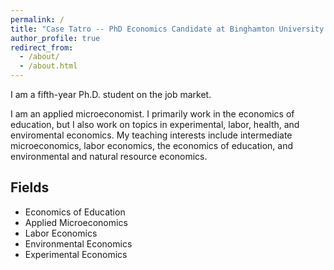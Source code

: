 ```yaml
---
permalink: /
title: "Case Tatro -- PhD Economics Candidate at Binghamton University (SUNY)"
author_profile: true
redirect_from: 
  - /about/
  - /about.html
---
```


I am a fifth-year Ph.D. student on the job market.

 I am an applied microeconomist. I primarily work in the economics of education, but I also work
 on topics in experimental, labor, health, and enviromental economics. My teaching interests include intermediate microeconomics, labor economics, the economics of education, and environmental and natural resource economics. 


Fields
------
* Economics of Education
* Applied Microeconomics
* Labor Economics
* Environmental Economics
* Experimental Economics


